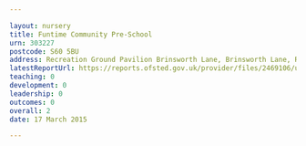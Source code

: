 ```yaml
---

layout: nursery
title: Funtime Community Pre-School
urn: 303227
postcode: S60 5BU
address: Recreation Ground Pavilion Brinsworth Lane, Brinsworth Lane, Rotherham, S60 5BU
latestReportUrl: https://reports.ofsted.gov.uk/provider/files/2469106/urn/303227.pdf
teaching: 0
development: 0
leadership: 0
outcomes: 0
overall: 2
date: 17 March 2015

---
```

